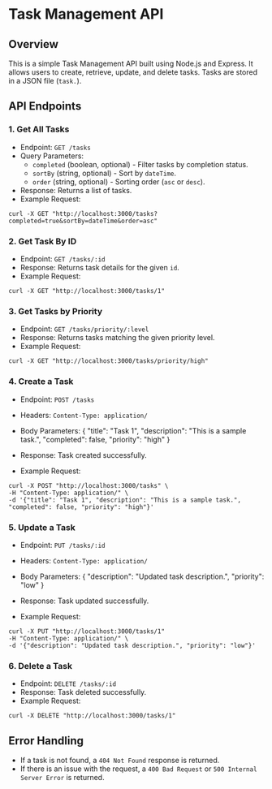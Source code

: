 # Task Management API

## Overview
This is a simple Task Management API built using Node.js and Express. 
It allows users to create, retrieve, update, and delete tasks. Tasks are stored in a JSON file (`task.`).

## API Endpoints

### 1. Get All Tasks
   - Endpoint: `GET /tasks`
   - Query Parameters:
     - `completed` (boolean, optional) - Filter tasks by completion status.
     - `sortBy` (string, optional) - Sort by `dateTime`.
     - `order` (string, optional) - Sorting order (`asc` or `desc`).
   - Response: Returns a list of tasks.
   - Example Request:
     
    curl -X GET "http://localhost:3000/tasks?completed=true&sortBy=dateTime&order=asc"
    

### 2. Get Task By ID
   - Endpoint: `GET /tasks/:id`
   - Response: Returns task details for the given `id`.
   - Example Request:
     
    curl -X GET "http://localhost:3000/tasks/1"
    

### 3. Get Tasks by Priority
   - Endpoint: `GET /tasks/priority/:level`
   - Response: Returns tasks matching the given priority level.
   - Example Request:
     
    curl -X GET "http://localhost:3000/tasks/priority/high"
    

### 4. Create a Task
   - Endpoint: `POST /tasks`
   - Headers: `Content-Type: application/`
   - Body Parameters:
        {
            "title": "Task 1",
            "description": "This is a sample task.",
            "completed": false,
            "priority": "high"
        }
        
   - Response: Task created successfully.
   - Example Request:
     
    curl -X POST "http://localhost:3000/tasks" \
    -H "Content-Type: application/" \
    -d '{"title": "Task 1", "description": "This is a sample task.", "completed": false, "priority": "high"}'
    

### 5. Update a Task
   - Endpoint: `PUT /tasks/:id`
   - Headers: `Content-Type: application/`
   - Body Parameters:
        {
            "description": "Updated task description.",
            "priority": "low"
        }
    
   - Response: Task updated successfully.
   - Example Request:
     
    curl -X PUT "http://localhost:3000/tasks/1"
    -H "Content-Type: application/" \
    -d '{"description": "Updated task description.", "priority": "low"}'
    

### 6. Delete a Task
   - Endpoint: `DELETE /tasks/:id`
   - Response: Task deleted successfully.
   - Example Request:
     
    curl -X DELETE "http://localhost:3000/tasks/1"
    

## Error Handling
- If a task is not found, a `404 Not Found` response is returned.
- If there is an issue with the request, a `400 Bad Request` or `500 Internal Server Error` is returned.